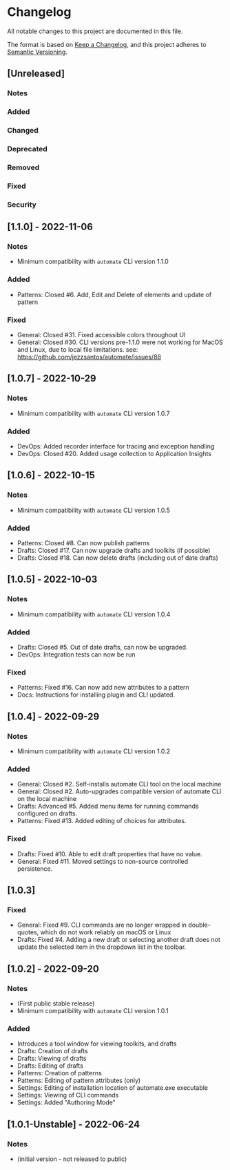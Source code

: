 # Changelog

All notable changes to this project are documented in this file.

The format is based on [Keep a Changelog](https://keepachangelog.com/en/1.0.0/),
and this project adheres to [Semantic Versioning](https://semver.org/spec/v2.0.0.html).

## [Unreleased]

### Notes

### Added

### Changed

### Deprecated

### Removed

### Fixed

### Security

## [1.1.0] - 2022-11-06

### Notes

- Minimum compatibility with `automate` CLI version 1.1.0

### Added

- Patterns: Closed #6. Add, Edit and Delete of elements and update of pattern

### Fixed

- General: Closed #31. Fixed accessible colors throughout UI
- General: Closed #30. CLI versions pre-1.1.0 were not working for MacOS and Linux, due to local file limitations.
  see: https://github.com/jezzsantos/automate/issues/88

## [1.0.7] - 2022-10-29

### Notes

- Minimum compatibility with `automate` CLI version 1.0.7

### Added

- DevOps: Added recorder interface for tracing and exception handling
- DevOps: Closed #20. Added usage collection to Application Insights

## [1.0.6] - 2022-10-15

### Notes

- Minimum compatibility with `automate` CLI version 1.0.5

### Added

- Patterns: Closed #8. Can now publish patterns
- Drafts: Closed #17. Can now upgrade drafts and toolkits (if possible)
- Drafts: Closed #18. Can now delete drafts (including out of date drafts)

## [1.0.5] - 2022-10-03

### Notes

- Minimum compatibility with `automate` CLI version 1.0.4

### Added

- Drafts: Closed #5. Out of date drafts, can now be upgraded.
- DevOps: Integration tests can now be run

### Fixed

- Patterns: Fixed #16. Can now add new attributes to a pattern
- Docs: Instructions for installing plugin and CLI updated.

## [1.0.4] - 2022-09-29

### Notes

- Minimum compatibility with `automate` CLI version 1.0.2

### Added

- General: Closed #2. Self-installs automate CLI tool on the local machine
- General: Closed #2. Auto-upgrades compatible version of automate CLI on the local machine
- Drafts: Advanced #5. Added menu items for running commands configured on drafts.
- Patterns: Fixed #13. Added editing of choices for attributes.

### Fixed

- Drafts: Fixed #10. Able to edit draft properties that have no value.
- General: Fixed #11. Moved settings to non-source controlled persistence.

## [1.0.3]

### Fixed

- General: Fixed #9. CLI commands are no longer wrapped in double-quotes, which do not work reliably on macOS or Linux
- Drafts: Fixed #4. Adding a new draft or selecting another draft does not update the selected item in the dropdown list
  in the toolbar.

## [1.0.2] - 2022-09-20

### Notes

- (First public stable release)
- Minimum compatibility with `automate` CLI version 1.0.1

### Added

- Introduces a tool window for viewing toolkits, and drafts
- Drafts: Creation of drafts
- Drafts: Viewing of drafts
- Drafts: Editing of drafts
- Patterns: Creation of patterns
- Patterns: Editing of pattern attributes (only)
- Settings: Editing of installation location of automate.exe executable
- Settings: Viewing of CLI commands
- Settings: Added "Authoring Mode"

## [1.0.1-Unstable] - 2022-06-24

### Notes

- (initial version - not released to public)